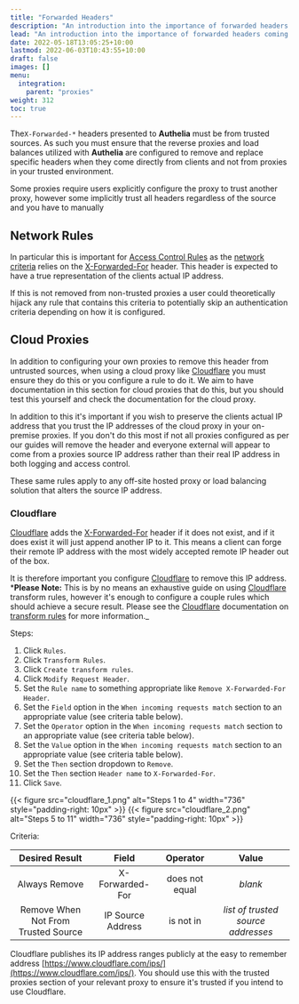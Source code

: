 ```yaml
---
title: "Forwarded Headers"
description: "An introduction into the importance of forwarded headers coming from trusted sources"
lead: "An introduction into the importance of forwarded headers coming from trusted sources."
date: 2022-05-18T13:05:25+10:00
lastmod: 2022-06-03T10:43:55+10:00
draft: false
images: []
menu:
  integration:
    parent: "proxies"
weight: 312
toc: true
---
```


The`X-Forwarded-*` headers presented to __Authelia__ must be from trusted sources. As such you must ensure that the
reverse proxies and load balances utilized with __Authelia__ are configured to remove and replace specific headers when
they come directly from clients and not from proxies in your trusted environment.

Some proxies require users explicitly configure the proxy to trust another proxy, however some implicitly trust all
headers regardless of the source and you have to manually

## Network Rules

In particular this is important for [Access Control Rules](../../../configuration/security/access-control.md#rules) as
the [network criteria](../../../configuration/security/access-control.md#networks) relies on the [X-Forwarded-For]
header. This header is expected to have a true representation of the clients actual IP address.

If this is not removed from non-trusted proxies a user could theoretically hijack any rule that contains this criteria
to potentially skip an authentication criteria depending on how it is configured.

## Cloud Proxies

In addition to configuring your own proxies to remove this header from untrusted sources, when using a cloud proxy like
[Cloudflare](#cloudflare) you must ensure they do this or you configure a rule to do it. We aim to have documentation
in this section for cloud proxies that do this, but you should test this yourself and check the documentation for the
cloud proxy.

In addition to this it's important if you wish to preserve the clients actual IP address that you trust the IP addresses
of the cloud proxy in your on-premise proxies. If you don't do this most if not all proxies configured as per our guides
will remove the header and everyone external will appear to come from a proxies source IP address rather than their real
IP address in both logging and access control.

These same rules apply to any off-site hosted proxy or load balancing solution that alters the source IP address.

### Cloudflare

[Cloudflare] adds the [X-Forwarded-For] header if it does not exist, and if it does exist it will just append another IP
to it. This means a client can forge their remote IP address with the most widely accepted remote IP header out of the
box.

It is therefore important you configure [Cloudflare] to remove this IP address. *__Please Note:__ This is by no means an
exhaustive guide on using [Cloudflare] transform rules, however it's enough to configure a couple rules which should
achieve a secure result. Please see the [Cloudflare] documentation on
[transform rules](https://developers.cloudflare.com/rules/transform/) for more information._

Steps:

1. Click `Rules`.
2. Click `Transform Rules`.
3. Click `Create transform rules`.
4. Click `Modify Request Header`.
5. Set the `Rule name` to something appropriate like `Remove X-Forwarded-For Header`.
6. Set the `Field` option in the `When incoming requests match` section to an appropriate value (see criteria table
   below).
7. Set the `Operator` option in the `When incoming requests match` section to an appropriate value (see criteria table
   below).
8. Set the `Value` option in the `When incoming requests match` section to an appropriate value (see criteria table
   below).
9. Set the `Then` section dropdown to `Remove`.
10. Set the `Then` section `Header name` to `X-Forwarded-For`.
11. Click `Save`.

{{< figure src="cloudflare_1.png" alt="Steps 1 to 4" width="736" style="padding-right: 10px" >}}
{{< figure src="cloudflare_2.png" alt="Steps 5 to 11" width="736" style="padding-right: 10px" >}}

Criteria:

|           Desired Result            |       Field       |    Operator    |               Value                |
|:-----------------------------------:|:-----------------:|:--------------:|:----------------------------------:|
|            Always Remove            |  X-Forwarded-For  | does not equal |              *blank*               |
| Remove When Not From Trusted Source | IP Source Address |   is not in    | *list of trusted source addresses* |

Cloudflare publishes its IP address ranges publicly at the easy to remember address
[https://www.cloudflare.com/ips/](https://www.cloudflare.com/ips/). You should use this with the trusted proxies section
of your relevant proxy to ensure it's trusted if you intend to use Cloudflare.

[X-Forwarded-For]: https://developer.mozilla.org/en-US/docs/Web/HTTP/Headers/X-Forwarded-For
[Cloudflare]: https://www.cloudflare.com
